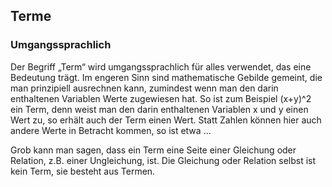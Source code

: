 ## Terme

### Umgangssprachlich

Der Begriff „Term“ wird umgangssprachlich für alles verwendet, das eine Bedeutung trägt. Im engeren Sinn sind mathematische Gebilde gemeint, die man prinzipiell ausrechnen kann, zumindest wenn man den darin enthaltenen Variablen Werte zugewiesen hat. So ist zum Beispiel (x+y)^2 ein Term, denn weist man den darin enthaltenen Variablen x und y einen Wert zu, so erhält auch der Term einen Wert. Statt Zahlen können hier auch andere Werte in Betracht kommen, so ist etwa ...

Grob kann man sagen, dass ein Term eine Seite einer Gleichung oder Relation, z.B. einer Ungleichung, ist. Die Gleichung oder Relation selbst ist kein Term, sie besteht aus Termen.
